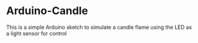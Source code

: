 Arduino-Candle
==============

This is a simple Arduino sketch to simulate a candle flame using the LED as a light sensor for control